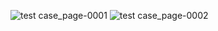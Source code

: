 ![test case_page-0001](https://user-images.githubusercontent.com/82052062/114262211-40a07d00-99fc-11eb-8d7a-18ebec65ca34.jpg)
![test case_page-0002](https://user-images.githubusercontent.com/82052062/114262356-2fa43b80-99fd-11eb-8bf7-e9b3fc80c1a9.jpg)
